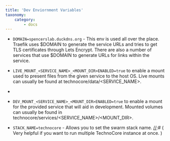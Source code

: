 ```yaml
---
title: 'Dev Enviornment Variables'
taxonomy:
    category:
        - docs
---
```


- `DOMAIN=spencerslab.duckdns.org` - This env is used all over the place. Traefik uses $DOMAIN to generate the service URLs and tries to get TLS certificates through Lets Encrypt. There are also a number of services that use $DOMAIN to generate URLs for links within the service. 
- `LIVE_MOUNT_<SERVICE_NAME>_<MOUNT_DIR>ENABLED=true` to enable a mount used to present files from the given service to the host OS. Live mounts can usually be found at technocore/data/<SERVICE_NAME>. 
- 
- `DEV_MOUNT_<SERVICE_NAME>_<MOUNT_DIR>ENABLED=true` to enable a mount for the provided service that will aid in development. Mounted volumes can usually be found in technocore/services/<SERVICE_NAME>/<MOUNT_DIR>. 


- `STACK_NAME=technocore` - Allows you to set the swarm stack name. 
[//]:# ( Very helpful if you want to run multiple TechnoCore instance at once. )

[//]: # (- `EXTRA_DOMAINS=scifi.farm,scififarms.com,sciencefictionfarms.com,spencerslab.duckdns.org` - This is supported by NextCloud, but not really any other service. Multiple domains are not very well supported currently.)